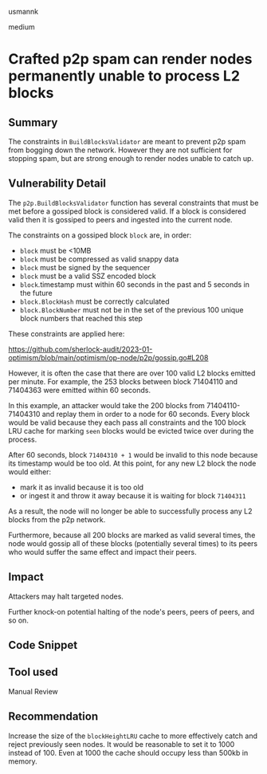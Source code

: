 usmannk

medium

# Crafted p2p spam can render nodes permanently unable to process L2 blocks

## Summary

The constraints in `BuildBlocksValidator` are meant to prevent p2p spam from bogging down the network. However they are not sufficient for stopping spam, but are strong enough to render nodes unable to catch up.

## Vulnerability Detail

The `p2p.BuildBlocksValidator` function has several constraints that must be met before a gossiped block is considered valid. If a block is considered valid then it is gossiped to peers and ingested into the current node.

The constraints on a gossiped block `block` are, in order:
- `block` must be <10MB
- `block` must be compressed as valid snappy data
- `block` must be signed by the sequencer
- `block` must be a valid SSZ encoded block
- `block`.timestamp must within 60 seconds in the past and 5 seconds in the future
- `block.BlockHash` must be correctly calculated
- `block.BlockNumber` must not be in the set of the previous 100 unique block numbers that reached this step

These constraints are applied here:

https://github.com/sherlock-audit/2023-01-optimism/blob/main/optimism/op-node/p2p/gossip.go#L208

However, it is often the case that there are over 100 valid L2 blocks emitted per minute. For example, the 253 blocks between block 71404110 and 71404363 were emitted within 60 seconds. 

In this example, an attacker would take the 200 blocks from 71404110-71404310 and replay them in order to a node for 60 seconds. Every block would be valid because they each pass all constraints and the 100 block LRU cache for marking `seen` blocks would be evicted twice over during the process. 

After 60 seconds, block `71404310 + 1` would be invalid to this node because its timestamp would be too old. At this point, for any new L2 block the node would either:
- mark it as invalid because it is too old
- or ingest it and throw it away because it is waiting for block `71404311`

As a result, the node will no longer be able to successfully process any L2 blocks from the p2p network.

Furthermore, because all 200 blocks are marked as valid several times, the node would gossip all of these blocks (potentially several times) to its peers who would suffer the same effect and impact their peers.

## Impact

Attackers may halt targeted nodes.

Further knock-on potential halting of the node's peers, peers of peers, and so on.

## Code Snippet

## Tool used

Manual Review

## Recommendation

Increase the size of the `blockHeightLRU` cache to more effectively catch and reject previously seen nodes. It would be reasonable to set it to 1000 instead of 100. Even at 1000 the cache should occupy less than 500kb in memory.